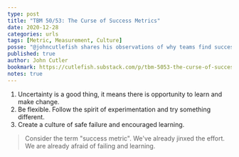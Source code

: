 ```yaml
---
type: post
title: "TBM 50/53: The Curse of Success Metrics"
date: 2020-12-28
categories: urls
tags: [Metric, Measurement, Culture]
posse: "@johncutlefish shares his observations of why teams find success metrics challenging and how to help them make more impactful progress."
published: true
author: John Cutler
bookmark: https://cutlefish.substack.com/p/tbm-5053-the-curse-of-success-metrics
notes: true
---
```


1. Uncertainty is a good thing, it means there is opportunity to learn and make change.
2. Be flexible. Follow the spirit of experimentation and try something different.
3. Create a culture of safe failure and encouraged learning.

> Consider the term "success metric". We've already jinxed the effort. We are already afraid of failing and learning.
